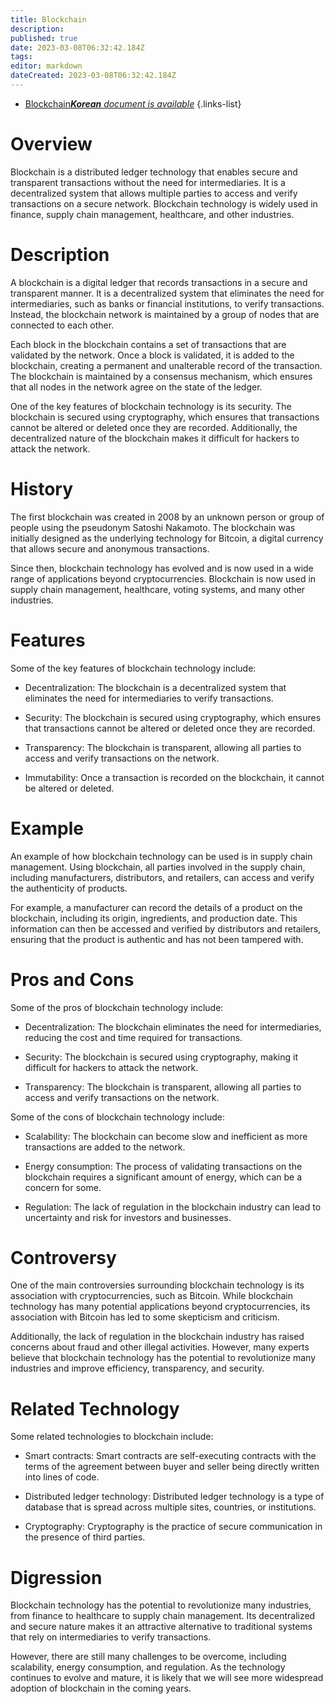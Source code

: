 ```yaml
---
title: Blockchain
description: 
published: true
date: 2023-03-08T06:32:42.184Z
tags: 
editor: markdown
dateCreated: 2023-03-08T06:32:42.184Z
---
```


- [Blockchain***Korean** document is available*](/ko/Knowledge-base/Dictionary/blockchain)
{.links-list}



# Overview

Blockchain is a distributed ledger technology that enables secure and transparent transactions without the need for intermediaries. It is a decentralized system that allows multiple parties to access and verify transactions on a secure network. Blockchain technology is widely used in finance, supply chain management, healthcare, and other industries.

# Description

A blockchain is a digital ledger that records transactions in a secure and transparent manner. It is a decentralized system that eliminates the need for intermediaries, such as banks or financial institutions, to verify transactions. Instead, the blockchain network is maintained by a group of nodes that are connected to each other.

Each block in the blockchain contains a set of transactions that are validated by the network. Once a block is validated, it is added to the blockchain, creating a permanent and unalterable record of the transaction. The blockchain is maintained by a consensus mechanism, which ensures that all nodes in the network agree on the state of the ledger.

One of the key features of blockchain technology is its security. The blockchain is secured using cryptography, which ensures that transactions cannot be altered or deleted once they are recorded. Additionally, the decentralized nature of the blockchain makes it difficult for hackers to attack the network.

# History

The first blockchain was created in 2008 by an unknown person or group of people using the pseudonym Satoshi Nakamoto. The blockchain was initially designed as the underlying technology for Bitcoin, a digital currency that allows secure and anonymous transactions.

Since then, blockchain technology has evolved and is now used in a wide range of applications beyond cryptocurrencies. Blockchain is now used in supply chain management, healthcare, voting systems, and many other industries.

# Features

Some of the key features of blockchain technology include:

- Decentralization: The blockchain is a decentralized system that eliminates the need for intermediaries to verify transactions.

- Security: The blockchain is secured using cryptography, which ensures that transactions cannot be altered or deleted once they are recorded.

- Transparency: The blockchain is transparent, allowing all parties to access and verify transactions on the network.

- Immutability: Once a transaction is recorded on the blockchain, it cannot be altered or deleted.

# Example

An example of how blockchain technology can be used is in supply chain management. Using blockchain, all parties involved in the supply chain, including manufacturers, distributors, and retailers, can access and verify the authenticity of products.

For example, a manufacturer can record the details of a product on the blockchain, including its origin, ingredients, and production date. This information can then be accessed and verified by distributors and retailers, ensuring that the product is authentic and has not been tampered with.

# Pros and Cons

Some of the pros of blockchain technology include:

- Decentralization: The blockchain eliminates the need for intermediaries, reducing the cost and time required for transactions.

- Security: The blockchain is secured using cryptography, making it difficult for hackers to attack the network.

- Transparency: The blockchain is transparent, allowing all parties to access and verify transactions on the network.

Some of the cons of blockchain technology include:

- Scalability: The blockchain can become slow and inefficient as more transactions are added to the network.

- Energy consumption: The process of validating transactions on the blockchain requires a significant amount of energy, which can be a concern for some.

- Regulation: The lack of regulation in the blockchain industry can lead to uncertainty and risk for investors and businesses.

# Controversy

One of the main controversies surrounding blockchain technology is its association with cryptocurrencies, such as Bitcoin. While blockchain technology has many potential applications beyond cryptocurrencies, its association with Bitcoin has led to some skepticism and criticism.

Additionally, the lack of regulation in the blockchain industry has raised concerns about fraud and other illegal activities. However, many experts believe that blockchain technology has the potential to revolutionize many industries and improve efficiency, transparency, and security.

# Related Technology

Some related technologies to blockchain include:

- Smart contracts: Smart contracts are self-executing contracts with the terms of the agreement between buyer and seller being directly written into lines of code.

- Distributed ledger technology: Distributed ledger technology is a type of database that is spread across multiple sites, countries, or institutions.

- Cryptography: Cryptography is the practice of secure communication in the presence of third parties.

# Digression

Blockchain technology has the potential to revolutionize many industries, from finance to healthcare to supply chain management. Its decentralized and secure nature makes it an attractive alternative to traditional systems that rely on intermediaries to verify transactions.

However, there are still many challenges to be overcome, including scalability, energy consumption, and regulation. As the technology continues to evolve and mature, it is likely that we will see more widespread adoption of blockchain in the coming years.
